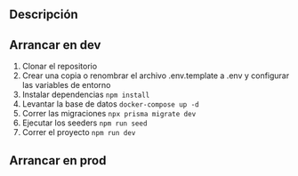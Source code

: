 ## Descripción

## Arrancar en dev

1. Clonar el repositorio
2. Crear una copia o renombrar el archivo .env.template a .env y configurar las variables de entorno
3. Instalar dependencias ```npm install```
4. Levantar la base de datos ```docker-compose up -d```
5. Correr las migraciones ```npx prisma migrate dev```
6. Ejecutar los seeders ```npm run seed```
7. Correr el proyecto ```npm run dev```


## Arrancar en prod




<!-- - [Next.js Documentation](https://nextjs.org/docs) - learn about Next.js features and API.
- [Learn Next.js](https://nextjs.org/learn) - an interactive Next.js tutorial. -->
<!-- 
You can check out [the Next.js GitHub repository](https://github.com/vercel/next.js) - your feedback and contributions are welcome!

## Deploy on Vercel

The easiest way to deploy your Next.js app is to use the [Vercel Platform](https://vercel.com/new?utm_medium=default-template&filter=next.js&utm_source=create-next-app&utm_campaign=create-next-app-readme) from the creators of Next.js.

Check out our [Next.js deployment documentation](https://nextjs.org/docs/app/building-your-application/deploying) for more details.
 -->